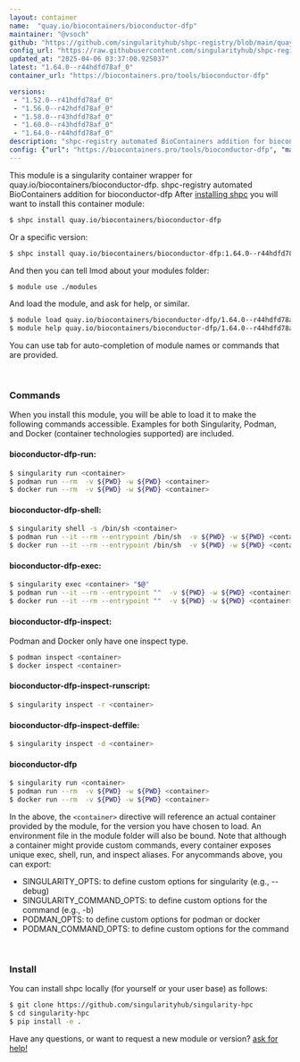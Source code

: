 ```yaml
---
layout: container
name:  "quay.io/biocontainers/bioconductor-dfp"
maintainer: "@vsoch"
github: "https://github.com/singularityhub/shpc-registry/blob/main/quay.io/biocontainers/bioconductor-dfp/container.yaml"
config_url: "https://raw.githubusercontent.com/singularityhub/shpc-registry/main/quay.io/biocontainers/bioconductor-dfp/container.yaml"
updated_at: "2025-04-06 03:37:00.925037"
latest: "1.64.0--r44hdfd78af_0"
container_url: "https://biocontainers.pro/tools/bioconductor-dfp"

versions:
 - "1.52.0--r41hdfd78af_0"
 - "1.56.0--r42hdfd78af_0"
 - "1.58.0--r43hdfd78af_0"
 - "1.60.0--r43hdfd78af_0"
 - "1.64.0--r44hdfd78af_0"
description: "shpc-registry automated BioContainers addition for bioconductor-dfp"
config: {"url": "https://biocontainers.pro/tools/bioconductor-dfp", "maintainer": "@vsoch", "description": "shpc-registry automated BioContainers addition for bioconductor-dfp", "latest": {"1.64.0--r44hdfd78af_0": "sha256:c070f3b4bcae0491a8d679be354367926278d81f04da8edb2920d381ed97b10a"}, "tags": {"1.52.0--r41hdfd78af_0": "sha256:6ce737d366c1159e727827a638834e918b03712ba8fc47f796d7d77907123e0e", "1.56.0--r42hdfd78af_0": "sha256:29ab07f6cc4fe8dc003411716ab22489d6b27ae69538cadf6a8dceeb03519264", "1.58.0--r43hdfd78af_0": "sha256:f650b9a24a6c725931abeeb45322ef7bf9ed8e61c8183f5a569ba25e36205732", "1.60.0--r43hdfd78af_0": "sha256:cf0a06e72afe227a81dff501e58fcf1cf9a6c32a61ef722716bb7e811a64ed9f", "1.64.0--r44hdfd78af_0": "sha256:c070f3b4bcae0491a8d679be354367926278d81f04da8edb2920d381ed97b10a"}, "docker": "quay.io/biocontainers/bioconductor-dfp"}
---
```


This module is a singularity container wrapper for quay.io/biocontainers/bioconductor-dfp.
shpc-registry automated BioContainers addition for bioconductor-dfp
After [installing shpc](#install) you will want to install this container module:


```bash
$ shpc install quay.io/biocontainers/bioconductor-dfp
```

Or a specific version:

```bash
$ shpc install quay.io/biocontainers/bioconductor-dfp:1.64.0--r44hdfd78af_0
```

And then you can tell lmod about your modules folder:

```bash
$ module use ./modules
```

And load the module, and ask for help, or similar.

```bash
$ module load quay.io/biocontainers/bioconductor-dfp/1.64.0--r44hdfd78af_0
$ module help quay.io/biocontainers/bioconductor-dfp/1.64.0--r44hdfd78af_0
```

You can use tab for auto-completion of module names or commands that are provided.

<br>

### Commands

When you install this module, you will be able to load it to make the following commands accessible.
Examples for both Singularity, Podman, and Docker (container technologies supported) are included.

#### bioconductor-dfp-run:

```bash
$ singularity run <container>
$ podman run --rm  -v ${PWD} -w ${PWD} <container>
$ docker run --rm  -v ${PWD} -w ${PWD} <container>
```

#### bioconductor-dfp-shell:

```bash
$ singularity shell -s /bin/sh <container>
$ podman run --it --rm --entrypoint /bin/sh  -v ${PWD} -w ${PWD} <container>
$ docker run --it --rm --entrypoint /bin/sh  -v ${PWD} -w ${PWD} <container>
```

#### bioconductor-dfp-exec:

```bash
$ singularity exec <container> "$@"
$ podman run --it --rm --entrypoint ""  -v ${PWD} -w ${PWD} <container> "$@"
$ docker run --it --rm --entrypoint ""  -v ${PWD} -w ${PWD} <container> "$@"
```

#### bioconductor-dfp-inspect:

Podman and Docker only have one inspect type.

```bash
$ podman inspect <container>
$ docker inspect <container>
```

#### bioconductor-dfp-inspect-runscript:

```bash
$ singularity inspect -r <container>
```

#### bioconductor-dfp-inspect-deffile:

```bash
$ singularity inspect -d <container>
```



#### bioconductor-dfp

```bash
$ singularity run <container>
$ podman run --rm  -v ${PWD} -w ${PWD} <container>
$ docker run --rm  -v ${PWD} -w ${PWD} <container>
```


In the above, the `<container>` directive will reference an actual container provided
by the module, for the version you have chosen to load. An environment file in the
module folder will also be bound. Note that although a container
might provide custom commands, every container exposes unique exec, shell, run, and
inspect aliases. For anycommands above, you can export:

 - SINGULARITY_OPTS: to define custom options for singularity (e.g., --debug)
 - SINGULARITY_COMMAND_OPTS: to define custom options for the command (e.g., -b)
 - PODMAN_OPTS: to define custom options for podman or docker
 - PODMAN_COMMAND_OPTS: to define custom options for the command

<br>

### Install

You can install shpc locally (for yourself or your user base) as follows:

```bash
$ git clone https://github.com/singularityhub/singularity-hpc
$ cd singularity-hpc
$ pip install -e .
```

Have any questions, or want to request a new module or version? [ask for help!](https://github.com/singularityhub/singularity-hpc/issues)